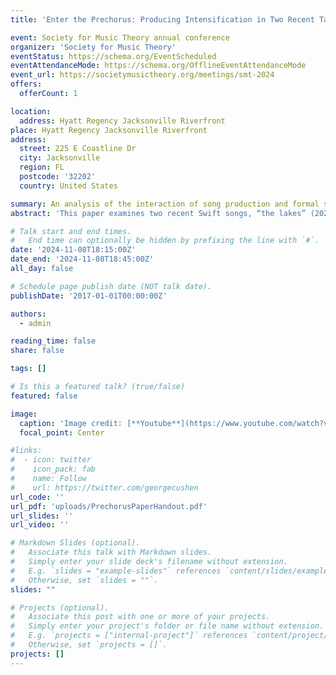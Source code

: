 ```yaml
---
title: 'Enter the Prechorus: Producing Intensification in Two Recent Taylor Swift Songs'

event: Society for Music Theory annual conference
organizer: 'Society for Music Theory'
eventStatus: https://schema.org/EventScheduled
eventAttendanceMode: https://schema.org/OfflineEventAttendanceMode
event_url: https://societymusictheory.org/meetings/smt-2024
offers: 
  offerCount: 1

location: 
  address: Hyatt Regency Jacksonville Riverfront
place: Hyatt Regency Jacksonville Riverfront
address:
  street: 225 E Coastline Dr
  city: Jacksonville
  region: FL
  postcode: '32202'
  country: United States

summary: An analysis of the interaction of song production and formal structure.
abstract: 'This paper examines two recent Swift songs, “the lakes” (2020) and “You’re on your Own, Kid” (2022), each of which has been released in two versions that differ in their approaches to the chorus section. I illustrate how the alternate versions of the two songs follow the conventions of verse, prechorus, and chorus sections. I then turn to the album version of each song to demonstrate how changes in production have altered its formal implications by adding to the chorus a prechorus-like sense of intensification and drive towards a climax. Attending to how Swift signals and subverts formal organization in her choruses also offers new insight into how the songs’ formal design adds depth to the meaning of their lyrics.'

# Talk start and end times.
#   End time can optionally be hidden by prefixing the line with `#`.
date: '2024-11-08T18:15:00Z'
date_end: '2024-11-08T18:45:00Z'
all_day: false

# Schedule page publish date (NOT talk date).
publishDate: '2017-01-01T00:00:00Z'

authors:
  - admin

reading_time: false
share: false

tags: []

# Is this a featured talk? (true/false)
featured: false

image:
  caption: 'Image credit: [**Youtube**](https://www.youtube.com/watch?v=y8tF0yRl8-w)'
  focal_point: Center

#links:
#  - icon: twitter
#    icon_pack: fab
#    name: Follow
#    url: https://twitter.com/georgecushen
url_code: ''
url_pdf: 'uploads/PrechorusPaperHandout.pdf'
url_slides: ''
url_video: ''

# Markdown Slides (optional).
#   Associate this talk with Markdown slides.
#   Simply enter your slide deck's filename without extension.
#   E.g. `slides = "example-slides"` references `content/slides/example-slides.md`.
#   Otherwise, set `slides = ""`.
slides: ""

# Projects (optional).
#   Associate this post with one or more of your projects.
#   Simply enter your project's folder or file name without extension.
#   E.g. `projects = ["internal-project"]` references `content/project/deep-learning/index.md`.
#   Otherwise, set `projects = []`.
projects: []
---
```

